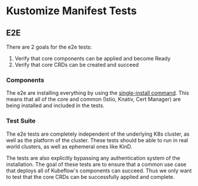 # Kustomize Manifest Tests

## E2E

There are 2 goals for the e2e tests:
1. Verify that core components can be applied and become Ready
2. Verify that core CRDs can be created and succeed

### Components

The e2e are installing everything by using the [single-install
command](../README.md#install-with-a-single-command). This means that all of
the core and common (Istio, Knativ, Cert Manager) are being installed and
included in the tests.

### Test Suite

The e2e tests are completely independent of the underlying K8s cluster, as well
as the platform of the cluster. These tests should be able to run in real
world clusters, as well as ephemeral ones like KinD.

The tests are also explicitly bypassing any authentication system of the
installation. The goal of these tests are to ensure that a common use case that
deploys all of Kubeflow's components can succeed. Thus we only want to test
that the core CRDs can be successfully applied and complete.
